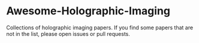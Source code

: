 # Awesome-Holographic-Imaging
Collections of holographic imaging papers. If you find some papers that are not in the list, please open issues or pull requests.
